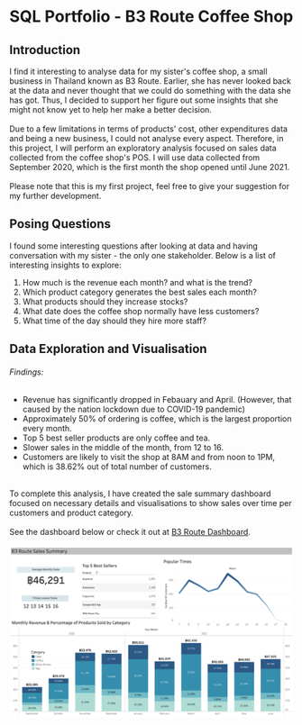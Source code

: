 # SQL Portfolio - B3 Route Coffee Shop
## Introduction
I find it interesting to analyse data for my sister's coffee shop, a small business in Thailand known as B3 Route. Earlier, she has never looked back at the data and never thought that we could do something with the data she has got. Thus, I decided to support her figure out some insights that she might not know yet to help her make a better decision.\
\
Due to a few limitations in terms of products' cost, other expenditures data and being a new business, I could not analyse every aspect. Therefore, in this project, I will perform an exploratory analysis focused on sales data collected from the coffee shop's POS. I will use data collected from September 2020, which is the first month the shop opened until June 2021.\
\
Please note that this is my first project, feel free to give your suggestion for my further development.
## Posing Questions
I found some interesting questions after looking at data and having conversation with my sister - the only one stakeholder. Below is a list of interesting insights to explore:
1. How much is the revenue each month? and what is the trend?
2. Which product category generates the best sales each month?
3. What products should they increase stocks?
4. What date does the coffee shop normally have less customers?
5. What time of the day should they hire more staff?
## Data Exploration and Visualisation
###### Findings:
* Revenue has significantly dropped in Febauary and April. (However, that caused by the nation lockdown due to COVID-19 pandemic)
* Approximately 50% of ordering is coffee, which is the largest proportion every month.
* Top 5 best seller products are only coffee and tea.
* Slower sales in the middle of the month, from 12 to 16.
* Customers are likely to visit the shop at 8AM and from noon to 1PM, which is 38.62% out of total number of customers.   

\
To complete this analysis, I have created the sale summary dashboard focused on necessary details and visualisations to show sales over time per customers and product category.\
\
See the dashboard below or check it out at [B3 Route Dashboard](https://public.tableau.com/views/B3RouteCoffeeShop/Dashboard1?:language=en-US&:display_count=n&:origin=viz_share_link).\
\
![](Sales%20Summary%20Dashboard.png)

